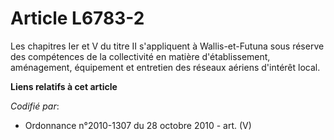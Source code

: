 # Article L6783-2

Les chapitres Ier et V du titre II s'appliquent à Wallis-et-Futuna sous réserve des compétences de la collectivité en matière
d'établissement, aménagement, équipement et entretien des réseaux aériens d'intérêt local.

**Liens relatifs à cet article**

_Codifié par_:

  - Ordonnance n°2010-1307 du 28 octobre 2010 - art. (V)
